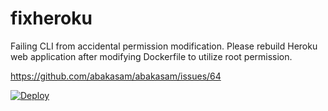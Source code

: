 # fixheroku
Failing CLI from accidental permission modification. Please rebuild Heroku web application after modifying Dockerfile to utilize root permission.

https://github.com/abakasam/abakasam/issues/64

[![Deploy](https://www.herokucdn.com/deploy/button.svg)](https://heroku.com/deploy?template=https://github.com/Sammight/fixheroku)
